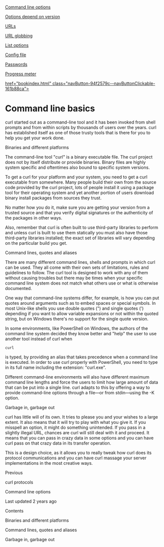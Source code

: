 <a href="cmdline/options.html" class="navButton-94f2579c--pageItemWithChildrenNested-2c5d8183--navButtonClickable-161b88ca">

<span class="text-4505230f--UIH300-2063425d--textContentFamily-49a318e1--navButtonLabel-14a4968f">Command line options</span>

</a>

<a href="cmdline/versions.html" class="navButton-94f2579c--pageItemWithChildrenNested-2c5d8183--navButtonClickable-161b88ca">

<span class="text-4505230f--UIH300-2063425d--textContentFamily-49a318e1--navButtonLabel-14a4968f">Options depend on version</span>

</a>

<a href="cmdline/urls.html" class="navButton-94f2579c--pageItemWithChildrenNested-2c5d8183--navButtonClickable-161b88ca">

<span class="text-4505230f--UIH300-2063425d--textContentFamily-49a318e1--navButtonLabel-14a4968f">URLs</span>

</a>

<a href="cmdline/globbing.html" class="navButton-94f2579c--pageItemWithChildrenNested-2c5d8183--navButtonClickable-161b88ca">

<span class="text-4505230f--UIH300-2063425d--textContentFamily-49a318e1--navButtonLabel-14a4968f">URL globbing</span>

</a>

<a href="cmdline/listopts.html" class="navButton-94f2579c--pageItemWithChildrenNested-2c5d8183--navButtonClickable-161b88ca">

<span class="text-4505230f--UIH300-2063425d--textContentFamily-49a318e1--navButtonLabel-14a4968f">List options</span>

</a>

<a href="cmdline/configfile.html" class="navButton-94f2579c--pageItemWithChildrenNested-2c5d8183--navButtonClickable-161b88ca">

<span class="text-4505230f--UIH300-2063425d--textContentFamily-49a318e1--navButtonLabel-14a4968f">Config file</span>

</a>

<a href="cmdline/passwords.html" class="navButton-94f2579c--pageItemWithChildrenNested-2c5d8183--navButtonClickable-161b88ca">

<span class="text-4505230f--UIH300-2063425d--textContentFamily-49a318e1--navButtonLabel-14a4968f">Passwords</span>

</a>

<a href="cmdline/progressmeter.html" class="navButton-94f2579c--pageItemWithChildrenNested-2c5d8183--navButtonClickable-161b88ca">

<span class="text-4505230f--UIH300-2063425d--textContentFamily-49a318e1--navButtonLabel-14a4968f">Progress meter</span>

</a>

<a href="bindings.html" class="navButton-94f2579c--navButtonClickable-161b88ca">href="bookindex.html" class="navButton-94f2579c--navButtonClickable-161b88ca">

</a>

# <span class="text-4505230f--DisplayH900-bfb998fa--textContentFamily-49a318e1">Command line basics</span>

<span class="text-4505230f--UIH300-2063425d--textUIFamily-5ebd8e40--text-8ee2c8b2">

</span>

<span class="text-4505230f--UIH300-2063425d--textUIFamily-5ebd8e40--text-8ee2c8b2">

</span>

<span class="text-4505230f--TextH400-3033861f--textContentFamily-49a318e1">

<span data-key="3ad657732fe54d5bb77447f93a8087ec">

<span data-offset-key="3ad657732fe54d5bb77447f93a8087ec:0">curl started out as a command-line tool and it has been invoked from shell prompts and from within scripts by thousands of users over the years. curl has established itself as one of those trusty tools that is there for you to help you get your work done.</span>

</span>

</span>

<span class="text-4505230f--HeadingH700-04e1a2a3--textContentFamily-49a318e1">

<span data-key="c63ab9cc6ea34d45b9818747b7d67c04">

<span data-offset-key="c63ab9cc6ea34d45b9818747b7d67c04:0">Binaries and different platforms</span>

</span>

</span>

<span class="text-4505230f--TextH400-3033861f--textContentFamily-49a318e1">

<span data-key="6323cb4c14704555903c68253d40b141">

<span data-offset-key="6323cb4c14704555903c68253d40b141:0">The command-line tool "curl" is a binary executable file. The curl project does not by itself distribute or provide binaries. Binary files are highly system specific and oftentimes also bound to specific system versions.</span>

</span>

</span>

<span class="text-4505230f--TextH400-3033861f--textContentFamily-49a318e1">

<span data-key="aff731c91b7c4c43b3fd1d0c6f9b8760">

<span data-offset-key="aff731c91b7c4c43b3fd1d0c6f9b8760:0">To get a curl for your platform and your system, you need to get a curl executable from somewhere. Many people build their own from the source code provided by the curl project, lots of people install it using a package tool for their operating system and yet another portion of users download binary install packages from sources they trust.</span>

</span>

</span>

<span class="text-4505230f--TextH400-3033861f--textContentFamily-49a318e1">

<span data-key="8e46095fc2804fc39837eaf2f53c7436">

<span data-offset-key="8e46095fc2804fc39837eaf2f53c7436:0">No matter how you do it, make sure you are getting your version from a trusted source and that you verify digital signatures or the authenticity of the packages in other ways.</span>

</span>

</span>

<span class="text-4505230f--TextH400-3033861f--textContentFamily-49a318e1">

<span data-key="92ad106ad9ee4c618908b0fa03614385">

<span data-offset-key="92ad106ad9ee4c618908b0fa03614385:0">Also, remember that curl is often built to use third-party libraries to perform and unless curl is built to use them statically you must also have those third-party libraries installed; the exact set of libraries will vary depending on the particular build you get.</span>

</span>

</span>

<span class="text-4505230f--HeadingH700-04e1a2a3--textContentFamily-49a318e1">

<span data-key="24142293d6dc4ec49f5a56de38eb2115">

<span data-offset-key="24142293d6dc4ec49f5a56de38eb2115:0">Command lines, quotes and aliases</span>

</span>

</span>

<span class="text-4505230f--TextH400-3033861f--textContentFamily-49a318e1">

<span data-key="0b0faa3bdeb24e4e8613792011c41c98">

<span data-offset-key="0b0faa3bdeb24e4e8613792011c41c98:0">There are many different command lines, shells and prompts in which curl can be used. They all come with their own sets of limitations, rules and guidelines to follow. The curl tool is designed to work with any of them without causing troubles but there may be times when your specific command line system does not match what others use or what is otherwise documented.</span>

</span>

</span>

<span class="text-4505230f--TextH400-3033861f--textContentFamily-49a318e1">

<span data-key="536ac05a7ff146f1a7e8af19e46911fe">

<span data-offset-key="536ac05a7ff146f1a7e8af19e46911fe:0">One way that command-line systems differ, for example, is how you can put quotes around arguments such as to embed spaces or special symbols. In most Unix-like shells you use double quotes (") and single quotes (') depending if you want to allow variable expansions or not within the quoted string, but on Windows there's no support for the single quote version.</span>

</span>

</span>

<span class="text-4505230f--TextH400-3033861f--textContentFamily-49a318e1">

<span data-key="814b609d3d1141458efd34248ab40a84">

<span data-offset-key="814b609d3d1141458efd34248ab40a84:0">In some environments, like PowerShell on Windows, the authors of the command line system decided they know better and "help" the user to use another tool instead of curl when </span>

<span data-offset-key="814b609d3d1141458efd34248ab40a84:1">`curl`</span>

<span data-offset-key="814b609d3d1141458efd34248ab40a84:2"> is typed, by providing an alias that takes precedence when a command line is executed. In order to use curl properly with PowerShell, you need to type in its full name including the extension: "curl.exe".</span>

</span>

</span>

<span class="text-4505230f--TextH400-3033861f--textContentFamily-49a318e1">

<span data-key="b0bcd63457884f899d88f79aebb2990d">

<span data-offset-key="b0bcd63457884f899d88f79aebb2990d:0">Different command-line environments will also have different maximum command line lengths and force the users to limit how large amount of data that can be put into a single line. curl adapts to this by offering a way to provide command-line options through a file—or from stdin—using the -K option.</span>

</span>

</span>

<span class="text-4505230f--HeadingH700-04e1a2a3--textContentFamily-49a318e1">

<span data-key="6fd6d510fd7f4cb3b71227b3cdad14a7">

<span data-offset-key="6fd6d510fd7f4cb3b71227b3cdad14a7:0">Garbage in, garbage out</span>

</span>

</span>

<span class="text-4505230f--TextH400-3033861f--textContentFamily-49a318e1">

<span data-key="850132f8faac47789f1d6bdba3aa6545">

<span data-offset-key="850132f8faac47789f1d6bdba3aa6545:0">curl has little will of its own. It tries to please you and your wishes to a large extent. It also means that it will try to play with what you give it. If you misspell an option, it might do something unintended. If you pass in a slightly illegal URL, chances are curl will still deal with it and proceed. It means that you can pass in crazy data in some options and you can have curl pass on that crazy data in its transfer operation.</span>

</span>

</span>

<span class="text-4505230f--TextH400-3033861f--textContentFamily-49a318e1">

<span data-key="ce537facd55a4abb8d92655bdf46e359">

<span data-offset-key="ce537facd55a4abb8d92655bdf46e359:0">This is a design choice, as it allows you to really tweak how curl does its protocol communications and you can have curl massage your server implementations in the most creative ways.</span>

</span>

</span>

<a href="protocols/curl.html" class="reset-3c756112--card-6570f064--whiteCard-fff091a4--cardPrevious-56a5e674">

</a>

<span class="text-4505230f--TextH200-a3425406--textContentFamily-49a318e1">Previous</span>

<span class="text-4505230f--UIH400-4e41e82a--textContentFamily-49a318e1">curl protocols</span>

<a href="cmdline/options.html" class="reset-3c756112--card-6570f064--whiteCard-fff091a4--cardNext-19241c42">

</a>

<span class="text-4505230f--UIH400-4e41e82a--textContentFamily-49a318e1">Command line options</span>

<span class="text-4505230f--TextH200-a3425406--textContentFamily-49a318e1">Last updated 2 years ago</span>

<span class="text-4505230f--InfoH100-1e92e1d1--textContentFamily-49a318e1">Contents</span>

<a href="cmdline.html#binaries-and-different-platforms" class="reset-3c756112--menuItem-aa02f6ec--menuItemLight-757d5235--menuItemInline-173bdf97--pageTocItem-f4427024">

</a>

<span class="text-4505230f--UIH300-2063425d--textContentFamily-49a318e1">

<span class="text-4505230f--UIH200-50ead35f--textContentFamily-49a318e1">Binaries and different platforms</span>

</span>

<a href="cmdline.html#command-lines-quotes-and-aliases" class="reset-3c756112--menuItem-aa02f6ec--menuItemLight-757d5235--menuItemInline-173bdf97--pageTocItem-f4427024">

</a>

<span class="text-4505230f--UIH300-2063425d--textContentFamily-49a318e1">

<span class="text-4505230f--UIH200-50ead35f--textContentFamily-49a318e1">Command lines, quotes and aliases</span>

</span>

<a href="cmdline.html#garbage-in-garbage-out" class="reset-3c756112--menuItem-aa02f6ec--menuItemLight-757d5235--menuItemInline-173bdf97--pageTocItem-f4427024">

</a>

<span class="text-4505230f--UIH300-2063425d--textContentFamily-49a318e1">

<span class="text-4505230f--UIH200-50ead35f--textContentFamily-49a318e1">Garbage in, garbage out</span>

</span>
